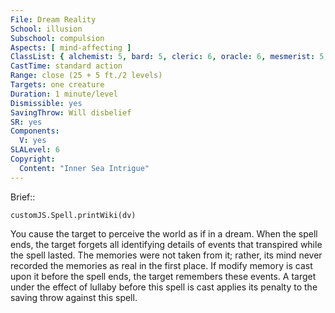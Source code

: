 ```yaml
---
File: Dream Reality
School: illusion
Subschool: compulsion
Aspects: [ mind-affecting ]
ClassList: { alchemist: 5, bard: 5, cleric: 6, oracle: 6, mesmerist: 5, occultist: 5, psychic: 6, sorcerer: 6, wizard: 6 }
CastTime: standard action
Range: close (25 + 5 ft./2 levels)
Targets: one creature
Duration: 1 minute/level
Dismissible: yes
SavingThrow: Will disbelief
SR: yes
Components:
  V: yes
SLALevel: 6
Copyright:
  Content: "Inner Sea Intrigue"
---
```

Brief:: 

```dataviewjs
customJS.Spell.printWiki(dv)
```

You cause the target to perceive the world as if in a dream. When the spell ends, the target forgets all identifying details of events that transpired while the spell lasted. The memories were not taken from it; rather, its mind never recorded the memories as real in the first place. If modify memory is cast upon it before the spell ends, the target remembers these events. A target under the effect of lullaby before this spell is cast applies its penalty to the saving throw against this spell.
